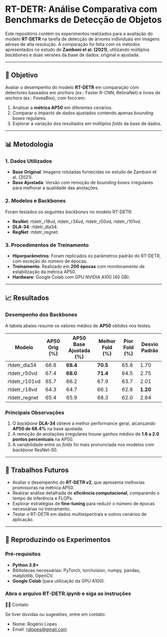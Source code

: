 # RT-DETR: Análise Comparativa com Benchmarks de Detecção de Objetos

Este repositório contém os experimentos realizados para a avaliação do modelo **RT-DETR** na tarefa de detecção de árvores individuais em imagens aéreas de alta resolução. A comparação foi feita com os métodos apresentados no estudo de **Zamboni et al. (2021)**, utilizando múltiplos *backbones* e duas versões da base de dados: original e ajustada.

---

## 📄 **Objetivo**
Avaliar o desempenho do modelo **RT-DETR** em comparação com detectores baseados em *anchors* (ex.: Faster R-CNN, RetinaNet) e livres de *anchors* (ex.: FoveaBox), com foco em:
1. Analisar a **métrica AP50** em diferentes cenários.
2. Comparar o impacto de dados ajustados contendo apenas *bounding boxes* regulares.
3. Explorar a variação dos resultados em múltiplos *folds* da base de dados.

---

## 📊 **Metodologia**

### **1. Dados Utilizados**
- **Base Original**: Imagens rotuladas fornecidas no estudo de Zamboni et al. (2021).
- **Base Ajustada**: Versão com remoção de *bounding boxes* irregulares para melhorar a qualidade das anotações.

### **2. Modelos e Backbones**
Foram testados os seguintes *backbones* no modelo RT-DETR:
- **ResNet**: rtdetr\_r18vd, rtdetr\_r34vd, rtdetr\_r50vd, rtdetr\_r101vd.
- **DLA-34**: rtdetr\_dla34.
- **RegNet**: rtdetr\_regnet.

### **3. Procedimentos de Treinamento**
- **Hiperparâmetros**: Foram replicados os parâmetros padrão do RT-DETR, com exceção do número de épocas.
- **Treinamento**: Realizado em **200 épocas** com monitoramento de estabilização da métrica AP50.
- **Hardware**: Google Colab com GPU NVIDIA A100 (40 GB).

---

## 📈 **Resultados**

### **Desempenho dos Backbones**
A tabela abaixo resume os valores médios de **AP50** obtidos nos testes.

| **Modelo**          | **AP50 Orig (%)** | **AP50 Base Ajustada (%)** | **Melhor Fold (%)** | **Pior Fold (%)** | **Desvio Padrão** |
|---------------------|------------------|---------------------------|---------------------|-------------------|------------------|
| rtdetr\_dla34       | 66.8             | **68.4**                  | **70.5**            | 65.8              | 1.70             |
| rtdetr\_r50vd       | 67.4             | **68.0**                  | **71.4**            | 64.5              | 2.75             |
| rtdetr\_r101vd      | 65.7             | 66.2                      | 67.9                | 63.7              | 2.01             |
| rtdetr\_r18vd       | 64.3             | 64.7                      | 66.1                | 62.8              | **1.20**         |
| rtdetr\_regnet      | 65.4             | 65.9                      | 68.3                | 62.0              | 2.64             |

### **Principais Observações**
1. O *backbone* **DLA-34** obteve a melhor performance geral, alcançando **AP50 de 68.4\%** na base ajustada.
2. A remoção de anotações irregulares trouxe ganhos médios de **1.6 a 2.0 pontos percentuais** na AP50.
3. A variabilidade entre os *folds* foi mais pronunciada nos modelos com *backbone* ResNet-50.

---

## 🚀 **Trabalhos Futuros**
- Avaliar o desempenho do **RT-DETR v2**, que apresenta melhorias promissoras na métrica AP50.
- Realizar análise detalhada de **eficiência computacional**, comparando o tempo de inferência e FLOPs.
- Explorar estratégias de **fine-tuning** para reduzir o número de épocas necessárias no treinamento.
- Testar o RT-DETR em dados multiespectrais e outros cenários de aplicação.

---

## 🔧 **Reproduzindo os Experimentos**

### **Pré-requisitos**
- **Python 3.8+**
- Bibliotecas necessárias: PyTorch, torchvision, numpy, pandas, matplotlib, OpenCV.
- **Google Colab** (para utilização da GPU A100).

### **Abra o arquivo RT-DETR.ipynb** e siga as instruções

🧑‍💻 Contato

Se tiver dúvidas ou sugestões, entre em contato:
- Nome: Rogério Lopes
- Email: rglopes@gmail.com
